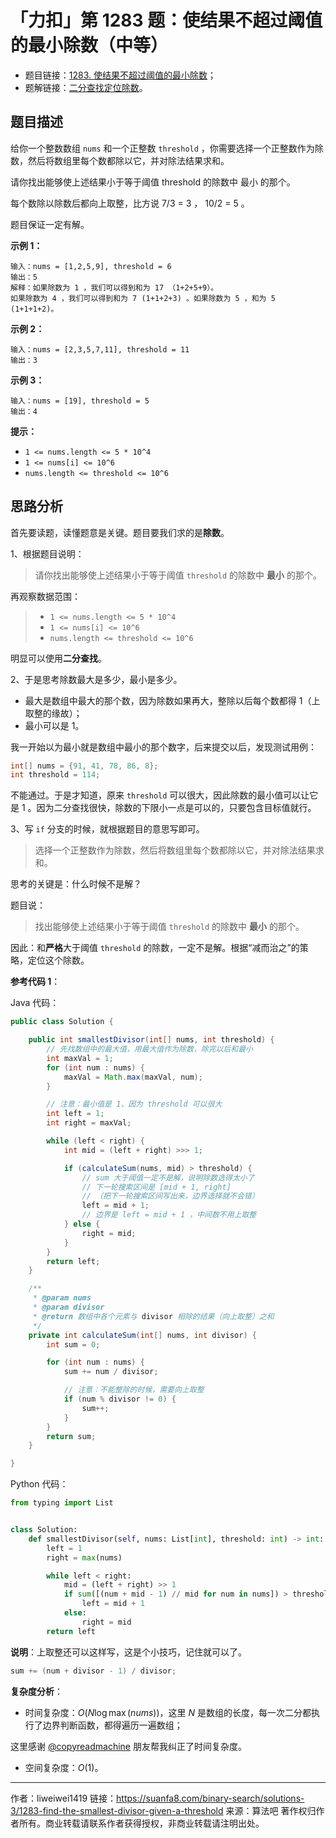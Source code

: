 # 「力扣」第 1283 题：使结果不超过阈值的最小除数（中等）

- 题目链接：[1283. 使结果不超过阈值的最小除数](https://leetcode-cn.com/problems/find-the-smallest-divisor-given-a-threshold/)；
- 题解链接：[二分查找定位除数](https://leetcode-cn.com/problems/find-the-smallest-divisor-given-a-threshold/solution/er-fen-cha-zhao-ding-wei-chu-shu-by-liweiwei1419/)。

## 题目描述

给你一个整数数组 `nums` 和一个正整数 `threshold` ，你需要选择一个正整数作为除数，然后将数组里每个数都除以它，并对除法结果求和。

请你找出能够使上述结果小于等于阈值 threshold 的除数中 最小 的那个。

每个数除以除数后都向上取整，比方说 7/3 = 3 ， 10/2 = 5 。

题目保证一定有解。

**示例 1：**

```
输入：nums = [1,2,5,9], threshold = 6
输出：5
解释：如果除数为 1 ，我们可以得到和为 17 （1+2+5+9）。
如果除数为 4 ，我们可以得到和为 7 (1+1+2+3) 。如果除数为 5 ，和为 5 (1+1+1+2)。
```

**示例 2：**

```
输入：nums = [2,3,5,7,11], threshold = 11
输出：3
```

**示例 3：**

```
输入：nums = [19], threshold = 5
输出：4
```

**提示：**

- `1 <= nums.length <= 5 * 10^4`
- `1 <= nums[i] <= 10^6`
- `nums.length <= threshold <= 10^6`

## 思路分析

首先要读题，读懂题意是关键。题目要我们求的是**除数**。

1、根据题目说明：

> 请你找出能够使上述结果小于等于阈值 `threshold` 的除数中 **最小** 的那个。

再观察数据范围：

> - `1 <= nums.length <= 5 * 10^4`
> - `1 <= nums[i] <= 10^6`
> - `nums.length <= threshold <= 10^6`

明显可以使用**二分查找**。

2、于是思考除数最大是多少，最小是多少。

- 最大是数组中最大的那个数，因为除数如果再大，整除以后每个数都得 1（上取整的缘故）；
- 最小可以是 1。

我一开始以为最小就是数组中最小的那个数字，后来提交以后，发现测试用例：

```java
int[] nums = {91, 41, 78, 86, 8};
int threshold = 114;
```

不能通过。于是才知道，原来 `threshold` 可以很大，因此除数的最小值可以让它是 $1$ 。因为二分查找很快，除数的下限小一点是可以的，只要包含目标值就行。

3、写 `if` 分支的时候，就根据题目的意思写即可。

> 选择一个正整数作为除数，然后将数组里每个数都除以它，并对除法结果求和。

思考的关键是：什么时候不是解？

题目说：

> 找出能够使上述结果小于等于阈值 `threshold` 的除数中 **最小** 的那个。

因此：和**严格**大于阈值 `threshold` 的除数，一定不是解。根据“减而治之”的策略，定位这个除数。

**参考代码 1**：

Java 代码：
```java
public class Solution {

    public int smallestDivisor(int[] nums, int threshold) {
        // 先找数组中的最大值，用最大值作为除数，除完以后和最小
        int maxVal = 1;
        for (int num : nums) {
            maxVal = Math.max(maxVal, num);
        }

        // 注意：最小值是 1，因为 threshold 可以很大
        int left = 1;
        int right = maxVal;

        while (left < right) {
            int mid = (left + right) >>> 1;

            if (calculateSum(nums, mid) > threshold) {
                // sum 大于阈值一定不是解，说明除数选得太小了
                // 下一轮搜索区间是 [mid + 1, right]
                // （把下一轮搜索区间写出来，边界选择就不会错）
                left = mid + 1;
                // 边界是 left = mid + 1 ，中间数不用上取整
            } else {
                right = mid;
            }
        }
        return left;
    }

    /**
     * @param nums
     * @param divisor
     * @return 数组中各个元素与 divisor 相除的结果（向上取整）之和
     */
    private int calculateSum(int[] nums, int divisor) {
        int sum = 0;

        for (int num : nums) {
            sum += num / divisor;

            // 注意：不能整除的时候，需要向上取整
            if (num % divisor != 0) {
                sum++;
            }
        }
        return sum;
    }

}

````
Python 代码：
```python
from typing import List


class Solution:
    def smallestDivisor(self, nums: List[int], threshold: int) -> int:
        left = 1
        right = max(nums)

        while left < right:
            mid = (left + right) >> 1
            if sum([(num + mid - 1) // mid for num in nums]) > threshold:
                left = mid + 1
            else:
                right = mid
        return left
````


**说明**：上取整还可以这样写，这是个小技巧，记住就可以了。

```java
sum += (num + divisor - 1) / divisor;
````

**复杂度分析**：

- 时间复杂度：$O(N \log \max(nums))$，这里 $N$ 是数组的长度，每一次二分都执行了边界判断函数，都得遍历一遍数组；

这里感谢 [@copyreadmachine](/u/copyreadmachine/) 朋友帮我纠正了时间复杂度。

- 空间复杂度：$O(1)$。



---

作者：liweiwei1419
链接：https://suanfa8.com/binary-search/solutions-3/1283-find-the-smallest-divisor-given-a-threshold
来源：算法吧
著作权归作者所有。商业转载请联系作者获得授权，非商业转载请注明出处。